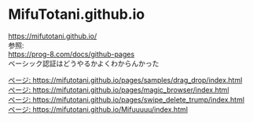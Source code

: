 # MifuTotani.github.io  
https://mifutotani.github.io/  
参照:  
https://prog-8.com/docs/github-pages  
ベーシック認証はどうやるかよくわからんかった

  <a href="https://mifutotani.github.io/pages/samples/drag_drop/index.html">ページ: https://mifutotani.github.io/pages/samples/drag_drop/index.html</a></br>
  <a href="https://mifutotani.github.io/pages/magic_browser/index.html">ページ: https://mifutotani.github.io/pages/magic_browser/index.html</a></br>
  <a href="https://mifutotani.github.io/pages/swipe_delete_trump/index.html">ページ: https://mifutotani.github.io/pages/swipe_delete_trump/index.html</a></br>
  <a href="https://mifutotani.github.io/Mifuuuuu/index.html">ページ: https://mifutotani.github.io/Mifuuuuu/index.html</a></br>